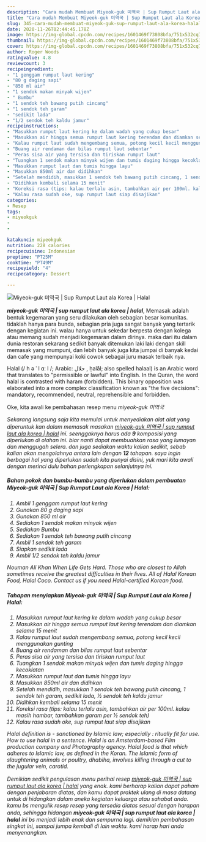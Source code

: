 ```yaml
---
description: "Cara mudah Membuat Miyeok-guk 미역국 | Sup Rumput Laut ala Korea | Halal Lezat"
title: "Cara mudah Membuat Miyeok-guk 미역국 | Sup Rumput Laut ala Korea | Halal Lezat"
slug: 345-cara-mudah-membuat-miyeok-guk-sup-rumput-laut-ala-korea-halal-lezat
date: 2020-11-26T02:44:45.178Z
image: https://img-global.cpcdn.com/recipes/1601469f73808bfa/751x532cq70/miyeok-guk-미역국-sup-rumput-laut-ala-korea-halal-foto-resep-utama.jpg
thumbnail: https://img-global.cpcdn.com/recipes/1601469f73808bfa/751x532cq70/miyeok-guk-미역국-sup-rumput-laut-ala-korea-halal-foto-resep-utama.jpg
cover: https://img-global.cpcdn.com/recipes/1601469f73808bfa/751x532cq70/miyeok-guk-미역국-sup-rumput-laut-ala-korea-halal-foto-resep-utama.jpg
author: Roger Woods
ratingvalue: 4.8
reviewcount: 3
recipeingredient:
- "1 genggam rumput laut kering"
- "80 g daging sapi"
- "850 ml air"
- "1 sendok makan minyak wijen"
- " Bumbu"
- "1 sendok teh bawang putih cincang"
- "1 sendok teh garam"
- "sedikit lada"
- "1/2 sendok teh kaldu jamur"
recipeinstructions:
- "Masukkan rumput laut kering ke dalam wadah yang cukup besar"
- "Masukkan air hingga semua rumput laut kering terendam dan diamkan selama 15 menit"
- "Kalau rumput laut sudah mengembang semua, potong kecil kecil menggunakan gunting"
- "Buang air rendaman dan bilas rumput laut sebentar"
- "Peras sisa air yang tersisa dan tiriskan rumput laut"
- "Tuangkan 1 sendok makan minyak wijen dan tumis daging hingga kecoklatan"
- "Masukkan rumput laut dan tumis hingga layu"
- "Masukkan 850ml air dan didihkan"
- "Setelah mendidih, masukkan 1 sendok teh bawang putih cincang, 1 sendok teh garam, sedikit lada, ½ sendok teh kaldu jamur"
- "Didihkan kembali selama 15 menit"
- "Koreksi rasa (tips: kalau terlalu asin, tambahkan air per 100ml. kalau masih hambar, tambahkan garam per ½ sendok teh)"
- "Kalau rasa sudah oke, sup rumput laut siap disajikan"
categories:
- Resep
tags:
- miyeokguk
- 
- 

katakunci: miyeokguk   
nutrition: 228 calories
recipecuisine: Indonesian
preptime: "PT25M"
cooktime: "PT49M"
recipeyield: "4"
recipecategory: Dessert

---
```



![Miyeok-guk 미역국 | Sup Rumput Laut ala Korea | Halal](https://img-global.cpcdn.com/recipes/1601469f73808bfa/751x532cq70/miyeok-guk-미역국-sup-rumput-laut-ala-korea-halal-foto-resep-utama.jpg)

<b><i>miyeok-guk 미역국 | sup rumput laut ala korea | halal</i></b>, Memasak adalah bentuk kegemaran yang seru dilakukan oleh sebagian besar komunitas. tidaklah hanya para bunda, sebagian pria juga sangat banyak yang tertarik dengan kegiatan ini. walau hanya untuk sekedar berpesta dengan kolega atau memang sudah menjadi kegemaran dalam dirinya. maka dari itu dalam dunia restoran sekarang sedikit banyak ditemukan laki laki dengan skill memasak yang mumpuni, dan lebih banyak juga kita jumpai di banyak kedai dan cafe yang mempunyai koki cowok sebagai juru masak terbaik nya.

Halal (/ h ə ˈ l ɑː l /; Arabic: حلال ‎, ḥalāl; also spelled halaal) is an Arabic word that translates to &#34;permissible or lawful&#34; into English. In the Quran, the word halal is contrasted with haram (forbidden). This binary opposition was elaborated into a more complex classification known as &#34;the five decisions&#34;: mandatory, recommended, neutral, reprehensible and forbidden.

Oke, kita awali ke pembahasan resep menu <i>miyeok-guk 미역국 

Sekarang langsung saja kita memulai untuk menyediakan alat alat yang diperuntuk kan dalam memasak masakan <u><i>miyeok-guk 미역국 | sup rumput laut ala korea | halal</i></u> ini. seenggaknya harus ada <b>9</b> komposisi yang diperlukan di olahan ini. biar nanti dapat membuahkan rasa yang lumayan dan menggugah selera. dan juga sediakan waktu kalian sedikit, sebab kalian akan mengolahnya antara lain dengan <b>12</b> tahapan. saya ingin berbagai hal yang diperlukan sudah kita punyai disini, yuk mari kita awali dengan merinci dulu bahan perlengkapan selanjutnya ini.

<!--inarticleads1-->

##### Bahan pokok dan bumbu-bumbu yang diperlukan dalam pembuatan Miyeok-guk 미역국 | Sup Rumput Laut ala Korea | Halal:

1. Ambil 1 genggam rumput laut kering
1. Gunakan 80 g daging sapi
1. Gunakan 850 ml air
1. Sediakan 1 sendok makan minyak wijen
1. Sediakan  Bumbu
1. Sediakan 1 sendok teh bawang putih cincang
1. Ambil 1 sendok teh garam
1. Siapkan sedikit lada
1. Ambil 1/2 sendok teh kaldu jamur


Nouman Ali Khan When Life Gets Hard. Those who are closest to Allah sometimes receive the greatest difficulties in their lives. All of Halal Korean Food, Halal Coco. Contact us if you need Halal-certified Korean food. 

<!--inarticleads2-->

##### Tahapan menyiapkan Miyeok-guk 미역국 | Sup Rumput Laut ala Korea | Halal:

1. Masukkan rumput laut kering ke dalam wadah yang cukup besar
1. Masukkan air hingga semua rumput laut kering terendam dan diamkan selama 15 menit
1. Kalau rumput laut sudah mengembang semua, potong kecil kecil menggunakan gunting
1. Buang air rendaman dan bilas rumput laut sebentar
1. Peras sisa air yang tersisa dan tiriskan rumput laut
1. Tuangkan 1 sendok makan minyak wijen dan tumis daging hingga kecoklatan
1. Masukkan rumput laut dan tumis hingga layu
1. Masukkan 850ml air dan didihkan
1. Setelah mendidih, masukkan 1 sendok teh bawang putih cincang, 1 sendok teh garam, sedikit lada, ½ sendok teh kaldu jamur
1. Didihkan kembali selama 15 menit
1. Koreksi rasa (tips: kalau terlalu asin, tambahkan air per 100ml. kalau masih hambar, tambahkan garam per ½ sendok teh)
1. Kalau rasa sudah oke, sup rumput laut siap disajikan


Halal definition is - sanctioned by Islamic law; especially : ritually fit for use. How to use halal in a sentence. Halal is an Amsterdam-based Film production company and Photography agency. Halal food is that which adheres to Islamic law, as defined in the Koran. The Islamic form of slaughtering animals or poultry, dhabiha, involves killing through a cut to the jugular vein, carotid. 

Demikian sedikit pengulasan menu perihal resep <u>miyeok-guk 미역국 | sup rumput laut ala korea | halal</u> yang enak. kami berharap kalian dapat paham dengan penjabaran diatas, dan kamu dapat praktek ulang di masa datang untuk di hidangkan dalam aneka kegiatan keluarga atau sahabat anda. kamu bs mengulik resep resep yang tersedia diatas sesuai dengan harapan anda, sehingga hidangan <b>miyeok-guk 미역국 | sup rumput laut ala korea | halal</b> ini bs menjadi lebih enak dan sempurna lagi. demikian pembahasan singkat ini, sampai jumpa kembali di lain waktu. kami harap hari anda menyenangkan.
